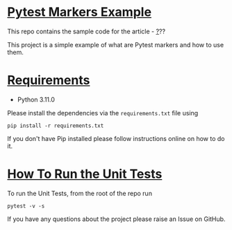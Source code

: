 # [Pytest Markers Example](https://github.com/Pytest-with-Eric/pytest-fixture-scope-example/blob/main/README.md#pytest-fixture-scope-example)

This repo contains the sample code for the article - [?](https://pytest-with-eric.com/pytest-advanced/pytest-fixture-scope/)??

This project is a simple example of what are Pytest markers and how to use them.

# [Requirements](https://github.com/Pytest-with-Eric/pytest-fixture-scope-example/blob/main/README.md#requirements)

* Python 3.11.0

Please install the dependencies via the `requirements.txt` file using

```
pip install -r requirements.txt
```

If you don't have Pip installed please follow instructions online on how to do it.

# [How To Run the Unit Tests](https://github.com/Pytest-with-Eric/pytest-fixture-scope-example/blob/main/README.md#how-to-run-the-unit-tests)

To run the Unit Tests, from the root of the repo run

```
pytest -v -s
```

If you have any questions about the project please raise an Issue on GitHub.
